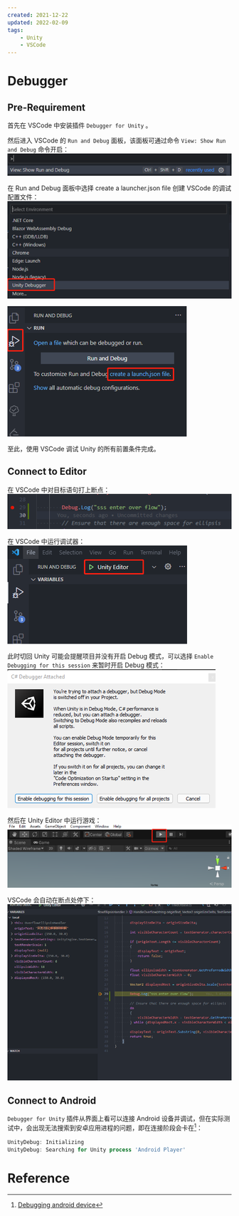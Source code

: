 ```yaml
---
created: 2021-12-22
updated: 2022-02-09
tags:
    - Unity
    - VSCode
---
```

# Debugger

## Pre-Requirement

首先在 VSCode 中安装插件 `Debugger for Unity` 。

然后进入 VSCode 的 `Run and Debug` 面板，该面板可通过命令 `View: Show Run and Debug` 命令开启：
![|500](assets/Unity/image-20211203093349860.png)

在 Run and Debug 面板中选择 create a launcher.json file 创建 VSCode 的调试配置文件：
![|400](assets/Unity/image-20211203093401425.png)

![|400](assets/Unity/image-20211203093406916.png)

至此，使用 VSCode 调试 Unity 的所有前置条件完成。

## Connect to Editor

在 VSCode 中对目标语句打上断点：
![|500](assets/Unity/image-20211203094034084.png)

在 VSCode 中运行调试器：
![|500](assets/Unity/image-20211203094043714.png)

此时切回 Unity 可能会提醒项目并没有开启 Debug 模式，可以选择 `Enable Debugging for this session` 来暂时开启 Debug 模式：
![|400](assets/Unity/image-20220209133351075.png)

然后在 Unity Editor 中运行游戏：
![|500](assets/Unity/image-20211203094054665.png)

VSCode 会自动在断点处停下：
![|500](assets/Unity/image-20211203094105727.png)

## Connect to Android

`Debugger for Unity` 插件从界面上看可以连接 Android 设备并调试，但在实际测试中，会出现无法搜索到安卓应用进程的问题，即在连接阶段会卡在[^1]：

```powershell
UnityDebug: Initializing
UnityDebug: Searching for Unity process 'Android Player'
```

# Reference

[^1]:[Debugging android device](https://github.com/Unity-Technologies/vscode-unity-debug/issues/44#issuecomment-503430808)